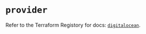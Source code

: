 # `provider`

Refer to the Terraform Registory for docs: [`digitalocean`](https://registry.terraform.io/providers/digitalocean/digitalocean/2.31.0/docs).
